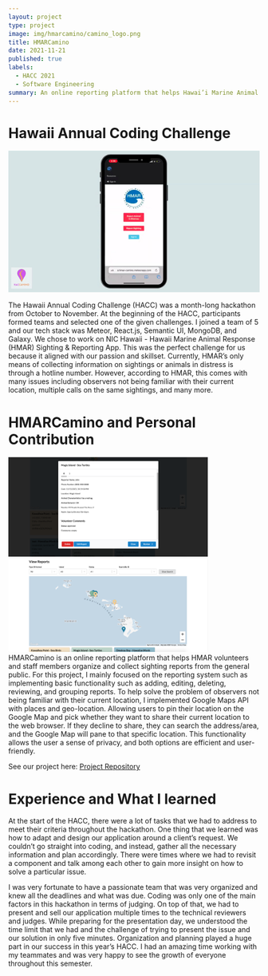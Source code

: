 ```yaml
---
layout: project
type: project
image: img/hmarcamino/camino_logo.png
title: HMARCamino
date: 2021-11-21
published: true
labels:
  - HACC 2021
  - Software Engineering
summary: An online reporting platform that helps Hawai’i Marine Animal Response (or HMAR) volunteers and staff members in organizing and collecting sighting reports from the general public.
---
```


# Hawaii Annual Coding Challenge  
<img class="img-fluid" src="/img/hmarcamino/landing.png">

The Hawaii Annual Coding Challenge (HACC) was a month-long hackathon from October to November. At the beginning of the HACC, participants formed teams and selected one of the given challenges. I joined a team of 5 and our tech stack was Meteor, React.js, Semantic UI, MongoDB, and Galaxy. We chose to work on NIC Hawaii - Hawaii Marine Animal Response (HMAR) Sighting & Reporting App. This was the perfect challenge for us because it aligned with our passion and skillset. Currently, HMAR’s only means of collecting information on sightings or animals in distress is through a hotline number. However, according to HMAR, this comes with many issues including observers not being familiar with their current location, multiple calls on the same sightings, and many more.  

# HMARCamino and Personal Contribution 

<div class="text-center p-4">
  <img width="400px" src="/img/hmarcamino/home.png" class="img-thumbnail" >
  <img width="400px" src="/img/hmarcamino/report.png" class="img-thumbnail" >
</div>
HMARCamino is an online reporting platform that helps HMAR volunteers and staff members organize and collect sighting reports from the general public. For this project, I mainly focused on the reporting system such as implementing basic functionality such as adding, editing, deleting, reviewing, and grouping reports. To help solve the problem of observers not being familiar with their current location, I implemented Google Maps API with places and geo-location.  Allowing users to pin their location on the Google Map and pick whether they want to share their current location to the web browser. If they decline to share, they can search the address/area, and the Google Map will pane to that specific location. This functionality allows the user a sense of privacy, and both options are efficient and user-friendly. 

See our project here:  <a href="https://github.com/HACC2021/HACCamino" target="_blank">Project Repository</a>

# Experience and What I learned 
At the start of the HACC, there were a lot of tasks that we had to address to meet their criteria throughout the hackathon. One thing that we learned was how to adapt and design our application around a client’s request. We couldn’t go straight into coding, and instead, gather all the necessary information and plan accordingly. There were times where we had to revisit a component and talk among each other to gain more insight on how to solve a particular issue. 

I was very fortunate to have a passionate team that was very organized and knew all the deadlines and what was due. Coding was only one of the main factors in this hackathon in terms of judging. On top of that, we had to present and sell our application multiple times to the technical reviewers and judges. While preparing for the presentation day, we understood the time limit that we had and the challenge of trying to present the issue and our solution in only five minutes. Organization and planning played a huge part in our success in this year’s HACC. I had an amazing time working with my teammates and was very happy to see the growth of everyone throughout this semester. 



